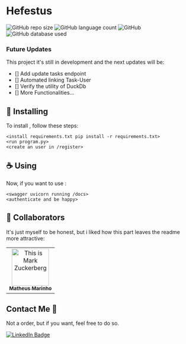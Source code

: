 # Hefestus

![GitHub repo size](https://img.shields.io/github/repo-size/matheuzgomes/Mongo_Project?style=for-the-badge)
![GitHub language count](https://img.shields.io/github/languages/count/matheuzgomes/Mongo_Project?style=for-the-badge)
![GitHub](https://img.shields.io/badge/Python-3776AB?style=for-the-badge&logo=python&logoColor=white)
![GitHub database used](https://img.shields.io/badge/MongoDB-4EA94B?style=for-the-badge&logo=mongodb&logoColor=white)

### Future Updates

This project it's still in development and the next updates will be:

- [] Add update tasks endpoint
- [] Automated linking Task-User
- [] Verify the utility of DuckDb
- [] More Functionalities...


## 🚀 Installing <Hefestus>

To install <Hefestus>, follow these steps:

```
<install requirements.txt pip install -r requirements.txt>
<run program.py>
<create an user in /register>
```

## ☕ Using <Hefestus>

Now, if you want to use <Hefestus>:

```
<swagger uvicorn running /docs>
<authenticate and be happy>
```


## 🤝 Collaborators

It's just myself to be honest, but i liked how this part leaves the readme more attractive:

<table>
  <tr>
    <td align="center">
      <a href="#" title="Hefestus">
        <img src="https://s2.glbimg.com/FUcw2usZfSTL6yCCGj3L3v3SpJ8=/smart/e.glbimg.com/og/ed/f/original/2019/04/25/zuckerberg_podcast.jpg" width="100px;" alt="This is Mark Zuckerberg"/><br>
        <sub>
          <b>Matheus Marinho</b>
        </sub>
      </a>
    </td>
  </tr>
</table>


## Contact Me 📃

Not a order, but if you want, feel free to do so.

<a href="https://www.linkedin.com/in/matheusgomesm/">
    <img src="https://img.shields.io/badge/LinkedIn-blue?style=for-the-badge&logo=linkedin&logoColor=white" alt="LinkedIn Badge"/>
</a>
